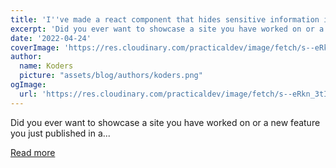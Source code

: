 ```yaml
---
title: 'I''ve made a react component that hides sensitive information in your app.'
excerpt: 'Did you ever want to showcase a site you have worked on or a new feature you just published in a...'
date: '2022-04-24'
coverImage: 'https://res.cloudinary.com/practicaldev/image/fetch/s--eRkn_3tI--/c_imagga_scale,f_auto,fl_progressive,h_420,q_auto,w_1000/https://dev-to-uploads.s3.amazonaws.com/uploads/articles/dqmu669aul48z39ee0f2.png'
author:
  name: Koders
  picture: "assets/blog/authors/koders.png"
ogImage:
  url: 'https://res.cloudinary.com/practicaldev/image/fetch/s--eRkn_3tI--/c_imagga_scale,f_auto,fl_progressive,h_420,q_auto,w_1000/https://dev-to-uploads.s3.amazonaws.com/uploads/articles/dqmu669aul48z39ee0f2.png'
---
```


Did you ever want to showcase a site you have worked on or a new feature you just published in a...

[Read more](https://dev.to/itaylisaey/ive-made-a-react-component-that-hides-sensitive-information-in-your-app-6og)
